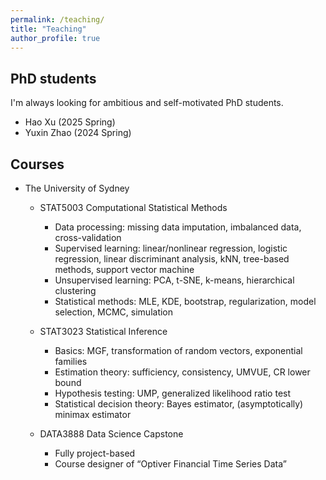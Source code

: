 ```yaml
---
permalink: /teaching/
title: "Teaching"
author_profile: true
---
```


## PhD students

I'm always looking for ambitious and self-motivated PhD students. 

* Hao Xu (2025 Spring)
* Yuxin Zhao (2024 Spring)

## Courses

* The University of Sydney
    * STAT5003 Computational Statistical Methods
        * Data processing: missing data imputation, imbalanced data, cross-validation
        * Supervised learning: linear/nonlinear regression, logistic regression, linear discriminant analysis, kNN, tree-based methods, support vector machine
        * Unsupervised learning: PCA, t-SNE, k-means, hierarchical clustering
        * Statistical methods: MLE, KDE, bootstrap, regularization, model selection, MCMC, simulation

    * STAT3023 Statistical Inference
        * Basics: MGF, transformation of random vectors, exponential families
        * Estimation theory: sufficiency, consistency, UMVUE, CR lower bound
        * Hypothesis testing: UMP, generalized likelihood ratio test
        * Statistical decision theory: Bayes estimator, (asymptotically) minimax estimator

    * DATA3888 Data Science Capstone 
        * Fully project-based 
        * Course designer of “Optiver Financial Time Series Data”
